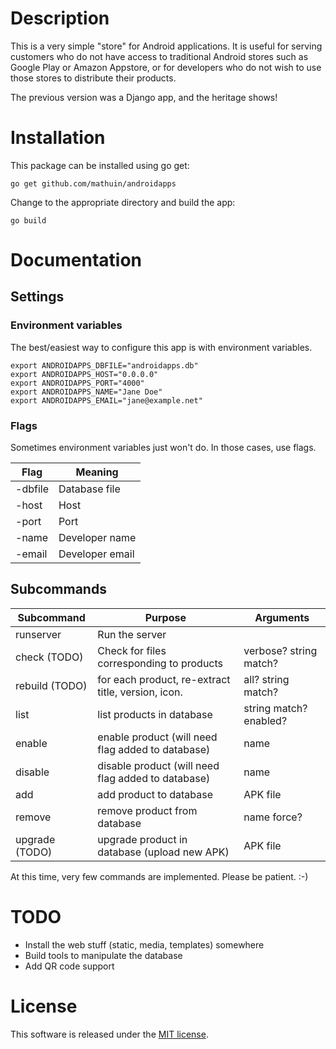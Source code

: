 # Description

This is a very simple "store" for Android applications.  It is useful for serving customers who do not have access to traditional Android stores such as Google Play or Amazon Appstore, or for developers who do not wish to use those stores to distribute their products.

The previous version was a Django app, and the heritage shows!

# Installation

This package can be installed using go get:

````
go get github.com/mathuin/androidapps
````

Change to the appropriate directory and build the app:

````
go build
````

# Documentation

## Settings

### Environment variables

The best/easiest way to configure this app is with environment variables.

````
export ANDROIDAPPS_DBFILE="androidapps.db"
export ANDROIDAPPS_HOST="0.0.0.0"
export ANDROIDAPPS_PORT="4000"
export ANDROIDAPPS_NAME="Jane Doe"
export ANDROIDAPPS_EMAIL="jane@example.net"
````

### Flags

Sometimes environment variables just won't do.  In those cases, use flags.

| Flag | Meaning |
| ---- | ------- |
| -dbfile | Database file |
| -host | Host |
| -port | Port |
| -name | Developer name |
| -email | Developer email |

## Subcommands

| Subcommand | Purpose | Arguments |
| ---------- | ------- | --------- |
| runserver | Run the server | |
| check (TODO) | Check for files corresponding to products | verbose?  string match? |
| rebuild (TODO) | for each product, re-extract title, version, icon. | all? string match? |
| list | list products in database | string match? enabled? |
| enable | enable product (will need flag added to database) | name |
| disable | disable product (will need flag added to database) | name |
| add | add product to database | APK file |
| remove | remove product from database | name force? |
| upgrade (TODO) | upgrade product in database (upload new APK) | APK file | 

At this time, very few commands are implemented.  Please be patient. :-)

# TODO

* Install the web stuff (static, media, templates) somewhere
* Build tools to manipulate the database
* Add QR code support

# License

This software is released under the [MIT license](http://opensource.org/licenses/mit-license.php).
